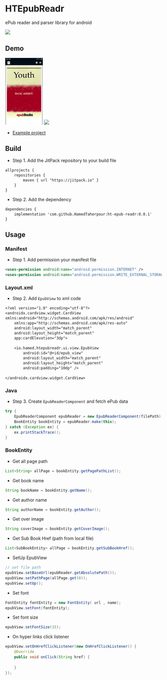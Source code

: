 # HTEpubReadr
ePub reader and parser library for android

[![](https://jitpack.io/v/HamedTaherpour/ht-epub-readr.svg)](https://jitpack.io/#HamedTaherpour/ht-epub-readr)


## Demo
<div style="dispaly:flex">
    <img src="/sample1.gif" width="24%">
    <img src="/sample2.gif" width="24%">
</div>

* [Example project](https://github.com/HamedTaherpour/ht-epub-readr/tree/master/app)

## Build
* Step 1. Add the JitPack repository to your build file
```build
allprojects {
    repositories {
        maven { url "https://jitpack.io" }
    }
}
```
* Step 2. Add the dependency
```build
dependencies {
    implementation 'com.github.HamedTaherpour:ht-epub-readr:0.0.1'
}
```

## Usage
### Manifest
* Step 1. Add permission your manifest file
```xml
<uses-permission android:name="android.permission.INTERNET" />
<uses-permission android:name="android.permission.WRITE_EXTERNAL_STORAGE" />
```
### Layout.xml
* Step 2. Add `EpubView` to xml code
```layout
<?xml version="1.0" encoding="utf-8"?>
<androidx.cardview.widget.CardView xmlns:android="http://schemas.android.com/apk/res/android"
    xmlns:app="http://schemas.android.com/apk/res-auto"
    android:layout_width="match_parent"
    android:layout_height="match_parent"
    app:cardElevation="3dp">

    <io.hamed.htepubreadr.ui.view.EpubView
        android:id="@+id/epub_view"
        android:layout_width="match_parent"
        android:layout_height="match_parent"
        android:padding="10dp" />

</androidx.cardview.widget.CardView>
```
### Java
* Step 3. Create `EpubReaderComponent` and fetch ePub data
```java
try {
    EpubReaderComponent epubReader = new EpubReaderComponent(filePath);
    BookEntity bookEntity = epubReader.make(this);
} catch (Exception ex) {
    ex.printStackTrace();
}
```
### BookEntity
* Get all page path
```java
List<String> allPage = bookEntity.getPagePathList();
```
* Get book name
```java
String bookName = bookEntity.getName();
```
* Get author name
```java
String authorName = bookEntity.getAuthor();
```
* Get over image
```java
String coverImage = bookEntity.getCoverImage();
```
* Get Sub Book Href (path from local file)
```java
List<SubBookEntity> allPage = bookEntity.getSubBookHref();
```
* SetUp EpubView
```java
// set file path
epubView.setBaseUrl(epubReader.getAbsolutePath());
epubView.setPathPage(allPage.get(0));
epubView.setUp();
```
* Set font
```java
FontEntity fontEntity = new FontEntity( url , name);
epubView.setFont(fontEntity);
```
* Set font size
```java
epubView.setFontSize(15);
```
* On hyper links click listener
```java
epubView.setOnHrefClickListener(new OnHrefClickListener() {
    @Override
    public void onClick(String href) {

    }
});
```